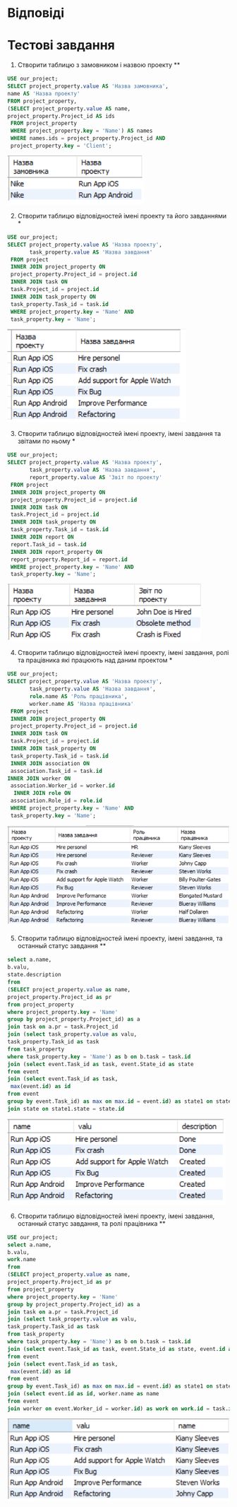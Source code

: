# Відповіді

# Тестові завдання

1. Створити таблицю з замовником і назвою проекту **

```sql
USE our_project;
SELECT project_property.value AS 'Назва замовника',
name AS 'Назва проекту'
FROM project_property,
(SELECT project_property.value AS name,
project_property.Project_id AS ids
 FROM project_property
 WHERE project_property.key = 'Name') AS names
 WHERE names.ids = project_property.Project_id AND
 project_property.key = 'Client';
```

<img src = './images/exercises/exercise1.PNG'/>

2. Створити таблицю відповідностей імені проекту та його завданнями *

```sql
USE our_project;
SELECT project_property.value AS 'Назва проекту',
	   task_property.value AS 'Назва завдання'
 FROM project
 INNER JOIN project_property ON
 project_property.Project_id = project.id
 INNER JOIN task ON
 task.Project_id = project.id
 INNER JOIN task_property ON
 task_property.Task_id = task.id
 WHERE project_property.key = 'Name' AND
 task_property.key = 'Name';
```

<img src = './images/exercises/exercise2.PNG'/>

3. Створити таблицю відповідностей імені проекту, імені завдання та звітами по ньому *

```sql
USE our_project;
SELECT project_property.value AS 'Назва проекту',
	   task_property.value AS 'Назва завдання',
       report_property.value AS 'Звіт по проекту'
 FROM project
 INNER JOIN project_property ON
 project_property.Project_id = project.id
 INNER JOIN task ON
 task.Project_id = project.id
 INNER JOIN task_property ON
 task_property.Task_id = task.id
 INNER JOIN report ON
 report.Task_id = task.id
 INNER JOIN report_property ON
 report_property.Report_id = report.id
 WHERE project_property.key = 'Name' AND
 task_property.key = 'Name';
```

<img src = './images/exercises/exercise3.PNG'/>

4. Створити таблицю відповідностей імені проекту, імені завдання, ролі та працівника які працюють над даним проектом *

```sql
USE our_project;
SELECT project_property.value AS 'Назва проекту',
	   task_property.value AS 'Назва завдання',
       role.name AS 'Роль працівника',
       worker.name AS 'Назва працівника'
 FROM project
 INNER JOIN project_property ON
 project_property.Project_id = project.id
 INNER JOIN task ON
 task.Project_id = project.id
 INNER JOIN task_property ON
 task_property.Task_id = task.id
 INNER JOIN association ON
 association.Task_id = task.id
INNER JOIN worker ON
 association.Worker_id = worker.id
  INNER JOIN role ON
 association.Role_id = role.id
 WHERE project_property.key = 'Name' AND
 task_property.key = 'Name';
```

<img src = './images/exercises/exercise4.PNG'/>

5. Створити таблицю відповідностей імені проекту, імені завдання, та останный статус завдання **

```sql
select a.name,
b.valu,
state.description
from
(SELECT project_property.value as name,
project_property.Project_id as pr
from project_property
where project_property.key = 'Name'
group by project_property.Project_id) as a
join task on a.pr = task.Project_id
join (select task_property.value as valu,
task_property.Task_id as task
from task_property
where task_property.key = 'Name') as b on b.task = task.id
join (select event.Task_id as task, event.State_id as state
from event
join (select event.Task_id as task,
 max(event.id) as id
from event
group by event.Task_id) as max on max.id = event.id) as state1 on state1.task = task.id
join state on state1.state = state.id
```

<img src = './images/exercises/exercise5.PNG'/>

6. Створити таблицю відповідностей імені проекту, імені завдання, останный статус завдання, та ролі працівника **

```sql
USE our_project;
select a.name,
b.valu,
work.name
from
(SELECT project_property.value as name,
project_property.Project_id as pr
from project_property
where project_property.key = 'Name'
group by project_property.Project_id) as a
join task on a.pr = task.Project_id
join (select task_property.value as valu,
task_property.Task_id as task
from task_property
where task_property.key = 'Name') as b on b.task = task.id
join (select event.Task_id as task, event.State_id as state, event.id as event
from event
join (select event.Task_id as task,
 max(event.id) as id
from event
group by event.Task_id) as max on max.id = event.id) as state1 on state1.task = task.id
join (select event.id as id, worker.name as name
from event
join worker on event.Worker_id = worker.id) as work on work.id = task.id
```

<img src = './images/exercises/exercise6.PNG'/>
